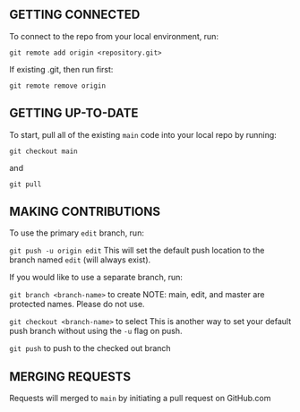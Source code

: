 ## GETTING CONNECTED
To connect to the repo from your local environment, run:

`git remote add origin <repository.git>`

If existing .git, then run first:

`git remote remove origin`


## GETTING UP-TO-DATE
To start, pull all of the existing `main` code into your local repo by running:

`git checkout main`

and

`git pull`


## MAKING CONTRIBUTIONS
To use the primary `edit` branch, run:

`git push -u origin edit`
This will set the default push location to the branch named `edit` (will always exist).

If you would like to use a separate branch, run:

`git branch <branch-name>` to create
NOTE: main, edit, and master are protected names. Please do not use.

`git checkout <branch-name>` to select
This is another way to set your default push branch without using the `-u` flag on push.

`git push` to push to the checked out branch



## MERGING REQUESTS
Requests will merged to `main` by initiating a pull request on GitHub.com
